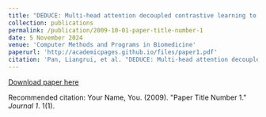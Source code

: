 ```yaml
---
title: "DEDUCE: Multi-head attention decoupled contrastive learning to discover cancer subtypes based on multi-omics data"
collection: publications
permalink: /publication/2009-10-01-paper-title-number-1
date: 5 November 2024
venue: 'Computer Methods and Programs in Biomedicine'
paperurl: 'http://academicpages.github.io/files/paper1.pdf'
citation: 'Pan, Liangrui, et al. "DEDUCE: Multi-head attention decoupled contrastive learning to discover cancer subtypes based on multi-omics data." Computer Methods and Programs in Biomedicine (2024): 108478.'
---
```

[Download paper here](https://www.sciencedirect.com/science/article/pii/S0169260724004711/pdfft?md5=6119438fe31dd738a5bf679e2a6d1c3a&pid=1-s2.0-S0169260724004711-main.pdf)

Recommended citation: Your Name, You. (2009). "Paper Title Number 1." <i>Journal 1</i>. 1(1).
